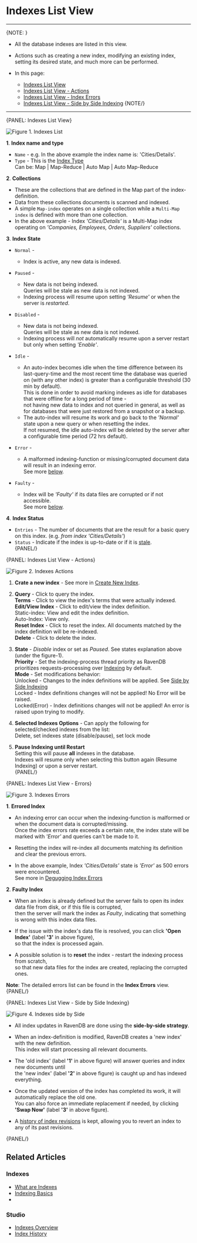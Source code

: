 ﻿# Indexes List View
---

{NOTE: }

* All the database indexes are listed in this view. 

* Actions such as creating a new index, modifying an existing index, setting its desired state, and much more can be performed.  

* In this page:  
  * [Indexes List View](../../../studio/database/indexes/indexes-list-view#indexes-list-view)  
  * [Indexes List View - Actions](../../../studio/database/indexes/indexes-list-view#indexes-list-view---actions)  
  * [Indexes List View - Index Errors](../../../studio/database/indexes/indexes-list-view#indexes-list-view---errors)  
  * [Indexes List View - Side by Side Indexing](../../../studio/database/indexes/indexes-list-view#indexes-list-view---side-by-side-indexing)
{NOTE/}

---

{PANEL: Indexes List View}

![Figure 1. Indexes List](images/indexes-list-view-1.png "Figure-1: The indexes List View")

**1**. **Index name and type**  

   * `Name` - e.g. In the above example the index name is: 'Cities/Details'.  
   * `Type` - This is the [Index Type](../../../studio/database/indexes/indexes-overview#indexes-types)  
     Can be: Map | Map-Reduce | Auto Map | Auto Map-Reduce  

**2**. **Collections**  

   * These are the collections that are defined in the Map part of the index-definition.  
   * Data from these collections documents is scanned and indexed.  
   * A simple `Map-index` operates on a single collection while a `Multi-Map index` is defined with more than one collection.  
   * In the above example - Index _'Cities/Details'_ is a Multi-Map index operating on _'Companies, Employees, Orders, Suppliers'_ collections.  

**3**. **Index State**  

   * `Normal` - 
      * Index is active, any new data is indexed.  

   * `Paused` - 
      * New data is not being indexed.  
        Queries will be stale as new data is not indexed.  
      * Indexing process will resume upon setting _'Resume'_ or when the server is _restarted_.  

   * `Disabled` - 
      * New data is not being indexed.  
        Queries will be stale as new data is not indexed.  
      * Indexing process will _not_ automatically resume upon a server restart but only when setting _'Enable'_.  

   * `Idle` - 
      * An auto-index becomes idle when the time difference between its last-query-time and
        the most recent time the database was queried on (with any other index) is greater than a configurable threshold (30 min by default).  
        This is done in order to avoid marking indexes as idle for databases that were offline for a long period of time -  
        not having new data to index and not queried in general, as well as for databases that were just restored from a snapshot or a backup.  
      * The auto-index will resume its work and go back to the _'Normal'_ state upon a new query or when resetting the index.  
        If not resumed, the idle auto-index will be deleted by the server after a configurable time period (72 hrs default).  

   * `Error` - 
      * A malformed indexing-function or missing/corrupted document data will result in an indexing error.  
        See more [below](../../../studio/database/indexes/indexes-list-view#indexes-list-view---errors).  

   * `Faulty` - 
      * Index will be _'Faulty'_ if its data files are corrupted or if not accessible.  
        See more [below](../../../studio/database/indexes/indexes-list-view#indexes-list-view---errors).  

**4**. **Index Status**

   * `Entries` - The number of documents that are the result for a basic query on this index. (e.g. _from index 'Cities/Details'_)  
   * `Status` - Indicate if the index is up-to-date or if it is [stale](../../../indexes/stale-indexes).  
{PANEL/}

{PANEL: Indexes List View - Actions}

![Figure 2. Indexes Actions](images/indexes-list-view-2.png "Figure-2: Indexes List View - Actions")

1. **Crate a new index** - See more in [Create New Index](../../../studio/database/indexes/create-map-index).  

2. **Query** - Click to query the index.  
   **Terms** - Click to view the index's terms that were actually indexed.  
   **Edit/View Index** - Click to edit/view the index definition.  
   Static-index: View and edit the index definition.  
   Auto-Index: View only.  
   **Reset Index** - Click to reset the index. All documents matched by the index definition will be re-indexed.  
   **Delete** - Click to delete the index.  

3. **State** - _Disable_ index or set as _Paused_. See states explanation above (under the figure-1).  
   **Priority** - Set the indexing-process thread priority as RavenDB prioritizes requests-processing over [Indexing](../../../server/administration/index-administration#priority) by default.  
   **Mode** - Set modifications behavior:  
   Unlocked - Changes to the index definitions will be applied. See [Side by Side Indexing](../../../studio/database/indexes/indexes-list-view#indexes-list-view---side-by-side-indexing)  
   Locked - Index definitions changes will not be applied! No Error will be raised.  
   Locked(Error) - Index definitions changes will not be applied! An error is raised upon trying to modify.  

4. **Selected Indexes Options** - Can apply the following for selected/checked indexes from the list:  
   Delete, set indexes state (disable/pause), set lock mode  

5. **Pause Indexing until Restart**  
   Setting this will pause **all** indexes in the database.  
   Indexes will resume only when selecting this button again (Resume Indexing) or upon a server restart.  
{PANEL/}

{PANEL: Indexes List View - Errors}

![Figure 3. Indexes Errors](images/indexes-list-view-3.png "Figure-3: Indexes List View - Errors")

**1**. **Errored Index**

  * An indexing error can occur when the indexing-function is malformed or when the document data is corrupted/missing.  
    Once the index errors rate exceeds a certain rate, the index state will be marked with _'Error'_ and queries can't be made to it.  

  * Resetting the index will re-index all documents matching its definition and clear the previous errors.  

  * In the above example, Index _'Cities/Details'_ state is _'Error'_ as 500 errors were encountered.  
    See more in [Degugging Index Errors](../../../indexes/troubleshooting/debugging-index-errors)  

**2**. **Faulty Index** 

   * When an index is already defined but the server fails to open its index data file from disk, or if this file is corrupted,  
     then the server will mark the index as _Faulty_, indicating that something is wrong with this index data files.  

   * If the issue with the index's data file is resolved, you can click **'Open Index'** (label **'3'** in above figure),  
     so that the index is processed again.  

   * A possible solution is to **reset** the index - restart the indexing process from scratch,  
     so that new data files for the index are created, replacing the corrupted ones.  

**Note**: The detailed errors list can be found in the **Index Errors** view.  
{PANEL/}

{PANEL: Indexes List View - Side by Side Indexing}

![Figure 4. Indexes side by Side](images/indexes-list-view-4.png "Figure-4: Indexes List View - Side by Side Indexing")

* All index updates in RavenDB are done using the **side-by-side strategy**.  

* When an index-definition is modified, RavenDB creates a 'new index' with the new definition.  
  This index will start processing all relevant documents.  

* The 'old index' (label **'1'** in above figure) will answer queries and index new documents until  
  the 'new index' (label **'2'** in above figure) is caught up and has indexed everything.  

* Once the updated version of the index has completed its work, it will automatically replace the old one.  
  You can also force an immediate replacement if needed, by clicking **'Swap Now'** (label **'3'** in above figure).  

* A [history of index revisions](../../../studio/database/indexes/index-history) is kept, 
  allowing you to revert an index to any of its past revisions.  

{PANEL/}

## Related Articles

### Indexes
- [What are Indexes](../../../indexes/what-are-indexes)
- [Indexing Basics](../../../indexes/indexing-basics)
- 
### Studio
- [Indexes Overview](../../../studio/database/indexes/indexes-overview#indexes-overview)
- [Index History](../../../studio/database/indexes/index-history)



